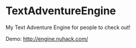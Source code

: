TextAdventureEngine
===================

My Text Adventure Engine for people to check out!

Demo: http://engine.nuhack.com/
